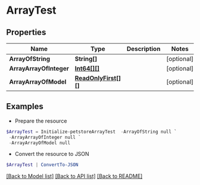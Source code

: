 # ArrayTest
## Properties

Name | Type | Description | Notes
------------ | ------------- | ------------- | -------------
**ArrayOfString** | **String[]** |  | [optional] 
**ArrayArrayOfInteger** | [**Int64[][]**](Array.md) |  | [optional] 
**ArrayArrayOfModel** | [**ReadOnlyFirst[][]**](Array.md) |  | [optional] 

## Examples

- Prepare the resource
```powershell
$ArrayTest = Initialize-petstoreArrayTest  -ArrayOfString null `
 -ArrayArrayOfInteger null `
 -ArrayArrayOfModel null
```

- Convert the resource to JSON
```powershell
$ArrayTest | ConvertTo-JSON
```

[[Back to Model list]](../README.md#documentation-for-models) [[Back to API list]](../README.md#documentation-for-api-endpoints) [[Back to README]](../README.md)

